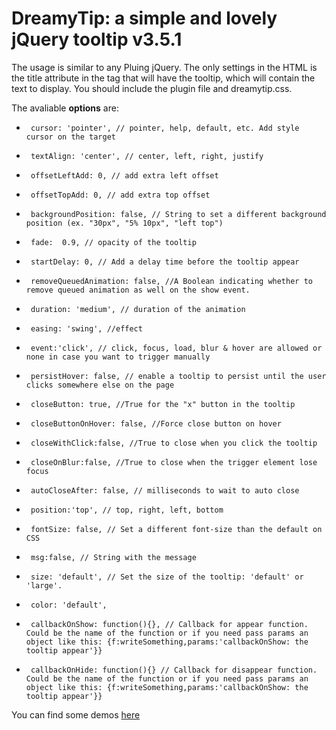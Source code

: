 # DreamyTip: a simple and lovely jQuery tooltip v3.5.1 #

The usage is similar to any Pluing jQuery.
The only settings in the HTML is the title attribute
in the tag that will have the tooltip, which will
contain the text to display.
You should include the plugin file and dreamytip.css.

The avaliable **options** are:

*      cursor: 'pointer', // pointer, help, default, etc. Add style cursor on the target
*      textAlign: 'center', // center, left, right, justify
*      offsetLeftAdd: 0, // add extra left offset
*      offsetTopAdd: 0, // add extra top offset
*      backgroundPosition: false, // String to set a different background position (ex. "30px", "5% 10px", "left top")
*      fade:  0.9, // opacity of the tooltip
*      startDelay: 0, // Add a delay time before the tooltip appear
*      removeQueuedAnimation: false, //A Boolean indicating whether to remove queued animation as well on the show event.
*      duration: 'medium', // duration of the animation
*      easing: 'swing', //effect
*      event:'click', // click, focus, load, blur & hover are allowed or none in case you want to trigger manually
*      persistHover: false, // enable a tooltip to persist until the user clicks somewhere else on the page
*      closeButton: true, //True for the "x" button in the tooltip
*      closeButtonOnHover: false, //Force close button on hover
*      closeWithClick:false, //True to close when you click the tooltip
*      closeOnBlur:false, //True to close when the trigger element lose focus
*      autoCloseAfter: false, // milliseconds to wait to auto close
*      position:'top', // top, right, left, bottom
*      fontSize: false, // Set a different font-size than the default on CSS
*      msg:false, // String with the message
*      size: 'default', // Set the size of the tooltip: 'default' or 'large'.
*      color: 'default',
*      callbackOnShow: function(){}, // Callback for appear function. Could be the name of the function or if you need pass params an object like this: {f:writeSomething,params:'callbackOnShow: the tooltip appear'}}
*      callbackOnHide: function(){} // Callback for disappear function. Could be the name of the function or if you need pass params an object like this: {f:writeSomething,params:'callbackOnShow: the tooltip appear'}}

You can find some demos [here](http://andres314.github.io/dreamyTip/ "DreamyTip demo page")